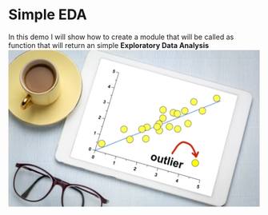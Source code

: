 # Simple EDA
In this demo I will show  how to create a module that will be called as function that will return an simple **Exploratory Data Analysis** ![EDA](/Photo/eda.png)

